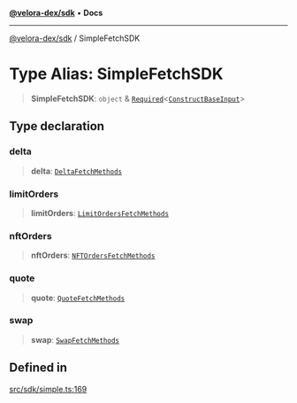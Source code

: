 [**@velora-dex/sdk**](../README.md) • **Docs**

***

[@velora-dex/sdk](../globals.md) / SimpleFetchSDK

# Type Alias: SimpleFetchSDK

> **SimpleFetchSDK**: `object` & [`Required`](../-internal-/type-aliases/Required.md)\<[`ConstructBaseInput`](../-internal-/interfaces/ConstructBaseInput.md)\>

## Type declaration

### delta

> **delta**: [`DeltaFetchMethods`](../-internal-/type-aliases/DeltaFetchMethods.md)

### limitOrders

> **limitOrders**: [`LimitOrdersFetchMethods`](../-internal-/type-aliases/LimitOrdersFetchMethods.md)

### nftOrders

> **nftOrders**: [`NFTOrdersFetchMethods`](../-internal-/type-aliases/NFTOrdersFetchMethods.md)

### quote

> **quote**: [`QuoteFetchMethods`](../-internal-/type-aliases/QuoteFetchMethods.md)

### swap

> **swap**: [`SwapFetchMethods`](../-internal-/type-aliases/SwapFetchMethods.md)

## Defined in

[src/sdk/simple.ts:169](https://github.com/VeloraDEX/sdk/blob/feat/extend_delta_orders_filtering/src/sdk/simple.ts#L169)
